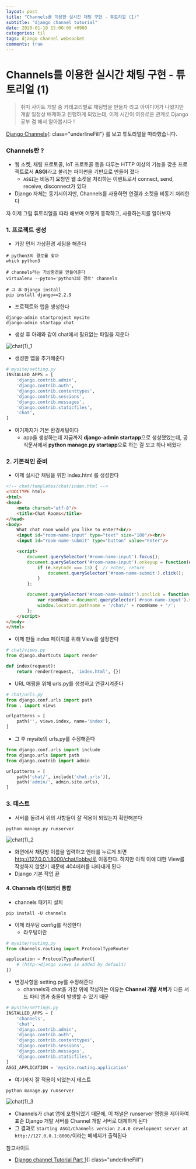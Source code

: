 ```yaml
---
layout: post
title: "Channels를 이용한 실시간 채팅 구현 - 튜토리얼 (1)"
subtitle: "django channel tutorial"
date: 2020-01-18 15:00:00 +0900
categories: til
tags: django channel websocket
comments: true
---
```


# Channels를 이용한 실시간 채팅 구현 - 튜토리얼 (1)

> 취미 사이트 개발 중 카테고리별로 채팅방을 만들자 라고 아이디어가 나왔지만 개발 일정상 배제하고 진행하게 되었는데, 이제 시간이 여유로운 관계로 Django공부 겸 해서 알아봅시다 !



[Django Channels](https://channels.readthedocs.io/en/latest/index.html){: class="underlineFill"} 를 보고 튜토리얼을 따라했습니다.



### Channels란 ?

- 웹 소켓, 채팅 프로토콜, IoT 프로토콜 등을 다루는 HTTP 이상의 기능을 갖춘 프로젝트로서 **ASGI**라고 불리는 파이썬을 기반으로 만들어 졌다
  - `ASGI`는 비동기 요청인 웹 소켓을 처리하는 이벤트로서 connect, send, receive, disconnect가 있다
- Django 자체는 동기시이지만, Channels를 사용하면 연결과 소켓을 비동기 처리한다



자 이제 그럼 튜토리얼을 따라 해보며 어떻게 동작하고, 사용하는지를 알아보자



### 1. 프로젝트 생성

- 가장 먼저 가상환경 세팅을 해준다

```shell
# python3의 경로를 찾아
which python3

# channels라는 가상환경을 만들어준다
virtualenv --pyton='python3의 경로' channels

# 그 후 Django install
pip install django==2.2.9
```

- 프로젝트와 앱을 생성한다

```shell
django-admin startproject mysite
django-admin startapp chat
```

- 생성 후 아래와 같이 chat에서 필요없는 파일을 지운다

![chat(1)_1](/img/in-post/chat(1)/chat(1)_1.png)

- 생성한 앱을 추가해준다

```python
# mysite/setting.py
INSTALLED_APPS = [
    'django.contrib.admin',
    'django.contrib.auth',
    'django.contrib.contenttypes',
    'django.contrib.sessions',
    'django.contrib.messages',
    'django.contrib.staticfiles',
    'chat',
]
```

- 여기까지가 기본 환경세팅이다
  - app을 생성하는데 지금까지 **django-admin startapp**으로 생성했었는데, 공식문서에서 **python manage.py startapp**으로 하는 걸 보고 하나 배웠다



### 2. 기본적인 준비

- 이제 실시간 채팅을 위한 index.html 를 생성한다

```html
<!-- chat/templates/chat/index.html -->
<!DOCTYPE html>
<html>
<head>
    <meta charset="utf-8"/>
    <title>Chat Rooms</title>
</head>
<body>
    What chat room would you like to enter?<br/>
    <input id="room-name-input" type="text" size="100"/><br/>
    <input id="room-name-submit" type="button" value="Enter"/>

    <script>
        document.querySelector('#room-name-input').focus();
        document.querySelector('#room-name-input').onkeyup = function(e) {
            if (e.keyCode === 13) {  // enter, return
                document.querySelector('#room-name-submit').click();
            }
        };

        document.querySelector('#room-name-submit').onclick = function(e) {
            var roomName = document.querySelector('#room-name-input').value;
            window.location.pathname = '/chat/' + roomName + '/';
        };
    </script>
</body>
</html>
```

- 이제 만들 index 페이지를 위해 View를 설정한다

```python
# chat/views.py
from django.shortcuts import render

def index(request):
    return render(request, 'index.html', {})
```

- URL 매핑을 위해 urls.py를 생성하고 연결시켜준다

```python
# chat/urls.py
from django.conf.urls import path
from . import views

urlpatterns = [
    path('', views.index, name='index'),
]
```

- 그 후 mysite의 urls.py를 수정해준다

```python
from django.conf.urls import include
from django.urls import path
from django.contrib import admin

urlpatterns = [
    path('chat/', include('chat.urls')),
    path('admin/', admin.site.urls),
]
```



### 3. 테스트

- 서버를 돌려서 위의 사항들이 잘 적용이 되었는지 확인해본다

```shell
python manage.py runserver
```

![chat(1)_2](/img/in-post/chat(1)/chat(1)_2.png)

- 화면에서 채팅방 이름을 입력하고 엔터를 누르게 되면 http://127.0.0.1:8000/chat/lobby/로 이동한다. 하지만 아직 이에 대한 View를 작성하지 않았기 때문에 404에러를 나타내게 된다
- Django 기본 작업 끝



#### 4. Channels 라이브러리 통합

- channels 패키지 설치

```shell
pip install -U channels
```

- 이제 라우팅 config를 작성한다
  - 라우팅이란 

```python
# mysite/routing.py
from channels.routing import ProtocolTypeRouter

application = ProtocolTypeRouter({
    # (http->django views is added by default)
})
```

- 변경사항을 setting.py를 수정해준다
  - channels와 chat을 가장 위에 작성하는 이유는 **Channel 개발 서버**가 다른 서드 파티 앱과 충돌이 발생할 수 있기 때문

```python
# mysite/settings.py
INSTALLED_APPS = [
    'channels',
    'chat',
    'django.contrib.admin',
    'django.contrib.auth',
    'django.contrib.contenttypes',
    'django.contrib.sessions',
    'django.contrib.messages',
    'django.contrib.staticfiles',
]
ASGI_APPLICATION = 'mysite.routing.application'
```

- 여기까지 잘 적용이 되었는지 테스트

```shell
python manage.py runserver
```

![chat(1)_3](/img/in-post/chat(1)/chat(1)_3.png)

- Channels가 chat 앱에 포함되었기 때문에, 이 채널은 runserver 명령을 제어하여 표준 Django 개발 서버를 Channel 개발 서버로 대체하게 된다
- 그 결과로 `Starting ASGI/Channels version 2.4.0 development server at http://127.0.0.1:8000/`이라는 메세지가 출력된다



참고사이트

- [Django channel Tutorial Part 1](https://channels.readthedocs.io/en/latest/tutorial/part_1.htmlhttps://channels.readthedocs.io/en/latest/tutorial/part_1.html){: class="underlineFill"} 



